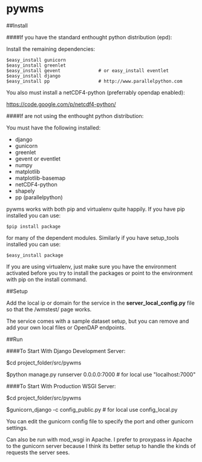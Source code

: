 pywms
=========

##Install

####If you have the standard enthought python distribution (epd):

Install the remaining dependencies:

    $easy_install gunicorn
    $easy_install greenlet
    $easy_install gevent              # or easy_install eventlet
    $easy_install django
    $easy_install pp                  # http://www.parallelpython.com

You also must install a netCDF4-python (preferrably opendap enabled):

https://code.google.com/p/netcdf4-python/

####If are not using the enthought python distribution:

You must have the following installed:

- django
- gunicorn
- greenlet
- gevent or eventlet
- numpy
- matplotlib
- matplotlib-basemap
- netCDF4-python
- shapely
- pp (parallelpython)

pywms works with both pip and virtualenv quite happily. If you
have pip installed you can use:

    $pip install package
    
for many of the dependent modules. Similarly if you have setup_tools
installed you can use:

    $easy_install package
    
If you are using virtualenv, just make sure you have the environment
activated before you try to install the packages or point to the environment
with pip on the install command.

##Setup

Add the local ip or domain for the service in the **server_local_config.py**
file so that the /wmstest/ page works.

The service comes with a sample dataset setup, but you can remove and add your own
local files or OpenDAP endpoints.

##Run

####To Start With Django Development Server:

$cd project_folder/src/pywms

$python manage.py runserver 0.0.0.0:7000   # for local use "localhost:7000"

####To Start With Production WSGI Server:

$cd project_folder/src/pywms

$gunicorn_django -c config_public.py       # for local use config_local.py

You can edit the gunicorn config file to specify the port and other
gunicorn settings.

Can also be run with mod_wsgi in Apache. I prefer to proxypass
in Apache to the gunicorn server because I think its better setup
to handle the kinds of requests the server sees.

